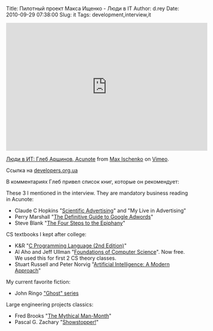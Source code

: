 Title: Пилотный проект Макса Ищенко - Люди в IT
Author: d.rey
Date: 2010-09-29 07:38:00
Slug: it
Tags: development,interview,it

<iframe frameborder="0" height="350" src="http://player.vimeo.com/video/15094830" width="550"></iframe>

[Люди в ИТ: Глеб Аршинов, Acunote](http://vimeo.com/15094830) from [Max Ischenko](http://vimeo.com/maxua) on [Vimeo](http://vimeo.com/).

Ссылка на [developers.org.ua](http://www.developers.org.ua/archives/max/2010/09/21/gleb-acunote-video/) 

В комментариях Глеб привел список книг, которые он рекомендует:

These 3 I mentioned in the interview. They are mandatory business reading in Acunote:

- Claude C Hopkins "[Scientific Advertising](http://en.wikipedia.org/wiki/Scientific_Advertising)" and "My Live in Advertising"
- Perry Marshall "[The Definitive Guide to Google Adwords](http://www.perrymarshall.com/adwords/)"
- Steve Blank "[The Four Steps to the Epiphany](http://www.amazon.com/Four-Steps-Epiphany-Steven-Blank/dp/0976470705)"

CS textbooks I kept after college:

- K&R "[C Programming Language (2nd Edition)](http://www.amazon.com/Programming-Language-2nd-Brian-Kernighan/dp/0131103628/)"
- Al Aho and Jeff Ullman "[Foundations of Computer Science](http://infolab.stanford.edu/~ullman/focs.html)". Now free. We used this for first 2 CS theory classes.
- Stuart Russell and Peter Norvig "[Artificial Intelligence: A Modern Approach](http://www.amazon.com/Artificial-Intelligence-Modern-Approach-3rd/dp/0136042597)"

My current favorite fiction:

- John Ringo ["Ghost" series](http://www.amazon.com/Ghost-Paladin-Shadows-Book-1/dp/1416520872/)

Large engineering projects classics:

- Fred Brooks "[The Mythical Man-Month](http://www.amazon.com/Mythical-Man-Month-Essays-Software-Engineering/dp/0201006502)"
- Pascal G. Zachary "[Showstopper!](http://www.amazon.com/Showstopper-Breakneck-Windows-Generation-Microsoft/dp/0759285780/)"
